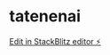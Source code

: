 # tatenenai

[Edit in StackBlitz  editor ⚡️](https://stackblitz.com/~/github.com/Aryangautam-3/tatenenai)
